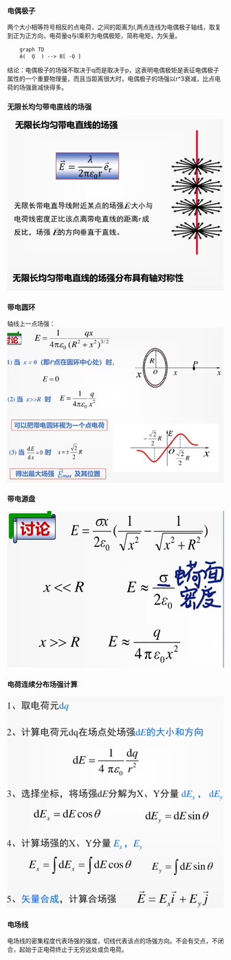 ### 电偶极子
两个大小相等符号相反的点电荷，之间的距离为l,两点连线为电偶极子轴线，取复到正为正方向，电荷量q与l乘积为电偶极矩，简称电矩，为矢量。
```mermaid
	graph TD
    A(  Q  ) --> B[ -Q ]
```
结论：电偶极子的场强不取决于q而是取决于p，这表明电偶极矩是表征电偶极子属性的一个重要物理量，而且当距离很大时，电偶极子的场强以r^3衰减，比点电荷的场强衰减快得多。
### 无限长均匀带电直线的场强
![输入图片说明](/imgs/2024-05-31/yDYELB5YPrKz1Qc6.jpeg)
### 带电圆环
轴线上一点场强：
![输入图片说明](/imgs/2024-05-31/zGTZJZfSIb7zcMbm.jpeg)
### 带电源盘
![输入图片说明](/imgs/2024-05-31/YeNHHYNULO6C0RNU.jpeg)
### 电荷连续分布场强计算
![输入图片说明](/imgs/2024-05-31/vThjigJcAZpazGru.jpeg)
### 电场线
电场线的密集程度代表场强的强度，切线代表该点的场强方向。不会有交点，不闭合，起始于正电荷终止于无穷远处或负电荷。

<!--stackedit_data:
eyJoaXN0b3J5IjpbLTY4NTUwNTMxNCw1ODM5OTA0ODgsMjQzMD
YzMzc5XX0=
-->